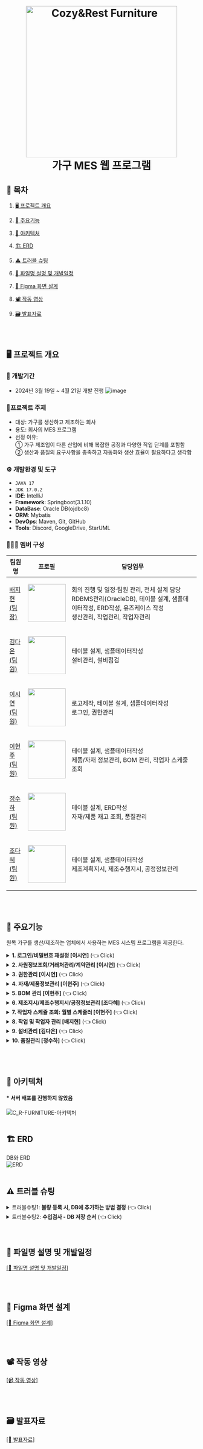 <h1 align="center">
  <br>
  <img src="https://github.com/jihyeon00/CNR_FURNITURE/assets/120089047/be0d3185-ce03-4e08-a777-5a3264c0c370" alt="Cozy&Rest Furniture" width="400">
  <br>
  가구 MES 웹 프로그램
  <br>
</h1>

## 📌 목차
1. [🖥️ 프로젝트 개요](#-프로젝트-개요)
2. [📕 주요기능](#-주요기능)
3. [🔧 아키텍처](#-아키텍처)
4. [🏗️ ERD](#-ERD)
5. [⚠️ 트러블 슈팅](#-트러블-슈팅)
6. [📖 파일명 설명 및 개발일정](#-파일명-설명-및-개발일정)
7. [💌 Figma 화면 설계](#-Figma-화면-설계)
8. [📽️ 작동 영상](#-작동-영상)
9. [🗃️ 발표자료](#-발표자료)

      <br><br>

## 🖥️ 프로젝트 개요
### :calendar: 개발기간
  - 2024년 3월 19일 ~ 4월 21일 개발 진행
  ![image](https://github.com/heyJSH/CNR_FURNITURE/assets/150403977/78905272-b349-4a12-a23d-5435d5c8c4fd)

### 🔖프로젝트 주제
  - 대상: 가구를 생산하고 제조하는 회사
  - 용도: 회사의 MES 프로그램
  - 선정 이유:
    <br>
      ① 가구 제조업이 다른 산업에 비해 복잡한 공정과 다양한 작업 단계를 포함함
    <br>
      ② 생산과 품질의 요구사항을 충족하고 자동화와 생산 효율이 필요하다고 생각함

### ⚙️ 개발환경 및 도구
  - `JAVA 17`
  - `JDK 17.0.2`
  - **IDE**: IntelliJ
  - **Framework**: Springboot(3.1.10)
  - **DataBase**: Oracle DB(ojdbc8)
  - **ORM**: Mybatis
  - **DevOps**: Maven, Git, GitHub
  - **Tools**: Discord, GoogleDrive, StarUML
### 🧑‍🤝‍🧑 멤버 구성
|팀원명|프로필|담당업무|
|---|---|---|
|[배지현<br>(팀장)](https://github.com/jihyeon00)|<p align="center"><img src="https://avatars.githubusercontent.com/u/120089047?v=4" width="100"></p>|회의 진행 및 일정·팀원 관리, 전체 설계 담당<br>RDBMS관리(OracleDB), 테이블 설계, 샘플데이터작성, ERD작성, 유즈케이스 작성<br>생산관리, 작업관리, 작업자관리|
|[김다은<br>(팀원)](https://github.com/dan3319)|<p align="center"><img src="https://avatars.githubusercontent.com/u/156730588?v=4" width="100"></p>|테이블 설계, 샘플데이터작성<br>설비관리, 설비점검|
|[이시연<br>(팀원)](https://github.com/sieoh)|<p align="center"><img src="https://avatars.githubusercontent.com/u/151722461?v=4" width="100"></p>|로고제작, 테이블 설계, 샘플데이터작성<br>로그인, 권한관리|
|[이현주<br>(팀원)](https://github.com/icanbewhatever)|<p align="center"><img src="https://avatars.githubusercontent.com/u/139785614?v=4" width="100"></p>|테이블 설계, 샘플데이터작성<br>제품/자재 정보관리, BOM 관리, 작업자 스케줄 조회|
|[정수하<br>(팀원)](https://github.com/heyJSH)|<p align="center"><img src="https://avatars.githubusercontent.com/u/150403977?v=4" width="100"></p>|테이블 설계, ERD작성<br>자재/제품 재고 조회, 품질관리|
|[조다혜<br>(팀원)](https://github.com/ChoDaHye)|<p align="center"><img src="https://avatars.githubusercontent.com/u/151722511?v=4" width="100"></p>|테이블 설계, 샘플데이터작성<br>제조계획지시, 제조수행지시, 공정정보관리|

<br><br>

## 📕 주요기능
원목 가구를 생산/제조하는 업체에서 사용하는 MES 시스템 프로그램을 제공한다.

<details>
  <summary><b>1. 로그인/비밀번호 재설정 [이시연]</b> (👈 Click)</summary>
  <br>
  <div markdown="1">
    <h3>로그인</h3>
    <ul>
      <li>Security를 활용하여 로그인한다.</li>
      <img src="https://github.com/heyJSH/CNR_FURNITURE/assets/150403977/f6fd7296-ad69-4b96-9804-8483eddedfde" alt="로그인1">
      <li>로그인 실패 시, Config의 오류 메시지를 받아서 View로 반환한다.</li>
      <img src="https://github.com/heyJSH/CNR_FURNITURE/assets/150403977/3f8d1bc2-bba2-482c-bb1c-787e56066516" alt="로그인2">
    </ul>
    <br>
    <h3>비밀번호 재설정</h3>
    <ul>
      <li>메일을 통해 일회용 인증코드를 전송하여 본인확인 후 비밀번호를 변경(재설정)할 수 있다.</li>
      <li>비밀번호 재설정 화면은 다음과 같다.</li>
      <img src="https://github.com/heyJSH/CNR_FURNITURE/assets/150403977/e5b90d48-379d-429a-ad38-3faa2ea6507d" alt="비밀번호 재설정1">
      <li>비밀번호 재설정 인증 이메일</li>
      <img src="https://github.com/heyJSH/CNR_FURNITURE/assets/150403977/746fb881-1959-4698-b0f7-04f35f20fe85" alt="비밀번호 재설정2">
      <li>비밀번호 재설정 인증번호를 입력 후, 비밀번호를 변경(재설정)할 수 있다.</li>
      <img src="https://github.com/heyJSH/CNR_FURNITURE/assets/150403977/60d917a5-9d5b-457d-a9ff-caff9fd6c735" alt="비밀번호 재설정3">
    </ul>
  </div>
</details>

<details>
  <summary><b>2. 사원정보조회/거래처관리/계약관리 [이시연]</b> (👈 Click)</summary>
  <br>
  <div markdown="1">
    <h3>사원정보조회</h3>
    <ul>
      <li>사원정보조회 화면</li>
      <img src="https://github.com/heyJSH/CNR_FURNITURE/assets/150403977/68f39768-82ee-45fd-8c1e-5c6559faa5fd" alt="사원정보조회">
    </ul>
    <br>
    <h3>거래처관리</h3>
    <ul>
      <li>거래처관리 화면</li>
      <img src="https://github.com/heyJSH/CNR_FURNITURE/assets/150403977/3749cb6b-2a36-4c6f-9234-953622588273" alt="거래처관리">
    </ul>
    <br>
    <h3>계약관리</h3>
    <ul>
      <li>계약관리 화면</li>
      <img src="https://github.com/heyJSH/CNR_FURNITURE/assets/150403977/12e38992-5e2c-40ba-8153-563c15e94ee1" alt="계약관리">
    </ul>
  </div>
</details>

<details>
  <summary><b>3. 권한관리 [이시연]</b> (👈 Click)</summary>
  <br>
  <h3>권한관리 - 권한 변경</h3>
  <ul>
    <li>직원 목록의 체크박스 선택 후, [권한변경] 버튼을 누르면 바로 위의 권한으로 변경할 수 있다.</li>
    <img src="https://github.com/heyJSH/CNR_FURNITURE/assets/150403977/3be67aeb-a96a-4ba7-859b-b18775f6ff91" alt="권한관리1">
  </ul>
  <br>
  <h3>권한관리 - 사원등록</h3>
  <ul>
    <li>[사원등록] 버튼을 누르면 사원등록 모달창이 뜬다.</li>
    <li>사원 정보 입력 후, [등록] 버튼을 누르면 DB에 저장이 된다.</li>
    <img src="https://github.com/heyJSH/CNR_FURNITURE/assets/150403977/ff698974-afb7-4b90-8491-7dee9e4e8412" alt="사원등록">
  </ul>
</details>

<details>
  <summary><b>4. 자재/제품정보관리 [이현주]</b> (👈 Click)</summary>
  <br>
  <h3>자재/제품정보관리 - 검색 인터페이스 & 조회</h3>
  <ul>
    <li>select box의 option에서 검색 주제를 선택한 후, 키워드를 입력하여 검색하면 해당하는 내용의 목록을 볼 수 있다.</li>
    <img src="https://github.com/heyJSH/CNR_FURNITURE/assets/150403977/508dfc17-c9b7-49bb-924e-9fd8603a7ba4" alt="자재/제품정보 검색">
  </ul>
  <br>
  <h3>자재/제품정보관리 - 등록</h3>
  <ul>
    <li>[제품등록] 버튼을 누르면 제품정보 등록 모달창이 뜬다.</li>
    <li>제품 정보 입력 후, [등록] 버튼을 누르면 DB에 저장된다.</li>
    <img src="https://github.com/heyJSH/CNR_FURNITURE/assets/150403977/4fad14e3-8670-4da3-b953-a88bde335404" alt="자재/제품정보 등록">
  </ul>
  <br>
  <h3>자재/제품정보관리 - 수정</h3>
  <ul>
    <li>[제품 목록]에서 원하는 행의 [수정] 버튼을 누르면 수정 모달창이 뜬다.</li>
    <li>수정할 내용을 입력 후, [수정] 버튼을 누르면 DB에 저장된다.</li>
    <img src="https://github.com/heyJSH/CNR_FURNITURE/assets/150403977/70ace592-ce92-4af7-89df-1b8d055bb2b8" alt="자재/제품정보 등록">
  </ul>
  <br>
  <h3>자재/제품정보관리 - 등록 및 sweetAlert2</h3>
  <ul>
    <li>외부 라이브러리를 사용하여 등록 시, 등록 확인용 alert창이 뜬다.</li>
    <img src="https://github.com/heyJSH/CNR_FURNITURE/assets/150403977/af1b1db0-e303-469e-9a5f-7841adb92c9d" alt="등록 및 sweetAlert2">
  </ul>
</details>

<details>
  <summary><b>5. BOM 관리 [이현주]</b> (👈 Click)</summary>
  <br>
  <h3>BOM 관리 - 세부목록 조회</h3>
  <ul>
    <li>제품번호 클릭 시, 해당하는 자재리스트를 조회할 수 있다.</li>
    <img src="https://github.com/heyJSH/CNR_FURNITURE/assets/150403977/e5d0454b-2828-4f13-8cf2-923272e72988" alt="BOM 세부목록 조회">
  </ul>
  <br>
  <h3>BOM 관리 - 세부목록 수정</h3>
  <ul>
    <li>원하는 행의 [수정] 버튼을 누른 후 값을 입력하고 [수정] 버튼을 누르면 DB에 저장된다.</li>
    <img src="https://github.com/heyJSH/CNR_FURNITURE/assets/150403977/d97aab8b-b26f-41bb-a83a-096e10483150" alt="BOM 수정">
  </ul>
  <br>
  <h3>BOM 관리 - BOM 등록</h3>
  <ul>
    <li>'제품번호', '자재번호'를 선택하고 '단위', '수량'을 입력한 후, [추가] 버튼을 누르면 DB에 저장된다.</li>
    <img src="https://github.com/heyJSH/CNR_FURNITURE/assets/150403977/2fd179a2-0b65-4c76-a657-331d633e9faa" alt="BOM 등록">
  </ul>
</details>

<details>
  <summary><b>6. 제조지시/제조수행지시/공정정보관리 [조다혜]</b> (👈 Click)</summary>
  <br>
  <h3>제조지시/제조수행지시/공정정보관리 - 검색</h3>
  <ul>
    <li>datalist를 사용하여 검색 키워드를 입력하거나, 선택할 수 있다.</li>
    <img src="https://github.com/heyJSH/CNR_FURNITURE/assets/150403977/57b4268a-f21e-403b-adcf-7a5f3942cd58" alt="제조지시 등 검색list">
  </ul>
  <br>
  <h3>제조지시 - 등록</h3>
  <ul>
    <li>[등록] 버튼을 누르면 모달창이 뜬다.</li>
    <li>계약 목록에서 원하는 계약을 선택한 후 [+] 버튼을 누르면, 계약 정보가 자동으로 등록된다.</li>
    <li>세부 정보를 입력하고 [추가] 버튼을 누르면 제조지시 목록에 나타난다.</li>
    <img src="https://github.com/heyJSH/CNR_FURNITURE/assets/150403977/2c8ec92d-d1c9-4c32-aebf-e2bcf1f43407" alt="제조지시 등록1">
    <li>원하는 만큼 정보를 추가한 후, [등록] 버튼을 누르면 DB에 저장된다.</li>
    <img src="https://github.com/heyJSH/CNR_FURNITURE/assets/150403977/1b795249-6b2e-45dd-a4fe-a4b974a03de8" alt="제조지시 등록2">
  </ul>
  <br>
  <h3>제조지시 - PDF 저장</h3>
  <ul>
    <li>'제조지시 목록'에서 저장을 원하는 행의 체크박스를 선택 후, [계약 내역서]를 누르면 '제품 공급 계약 내역서'를 조회할 수 있다.</li>
    <img src="https://github.com/heyJSH/CNR_FURNITURE/assets/150403977/b56036b9-b660-41fe-ad2f-9cc3e7b32329" alt="pdf 저장1">
    <li>jsPDF 라이브러리를 연결하여, [PDF로 보기] 버튼을 누르면 PDF 파일로 저장할 수 있다.</li>
    <img src="https://github.com/heyJSH/CNR_FURNITURE/assets/150403977/87d47a84-7aa2-44ab-aad7-e09e99d5a252" alt="pdf 저장2">
  </ul>
  <br>
  <h3>제조수행지시 - 등록</h3>
  <ul>
    <li>[등록] 버튼을 누르면 제조수행지시등록 모달창이 뜬다.</li>
    <img src="https://github.com/heyJSH/CNR_FURNITURE/assets/150403977/1eb05ea4-44f2-474d-8759-b57e4a705279" alt="제조수행지시 등록1">
    <li>내용을 입력한 후, [추가] 버튼을 누르면 하단에 목록이 생긴다.</li>
    <li>추가한 목록은 [삭제] 버튼을 통해 삭제할 수 있다.</li>
    <li>원하는 만큼 추가한 후, [등록] 버튼을 누르면 DB에 저장된다.</li>
    <img src="https://github.com/heyJSH/CNR_FURNITURE/assets/150403977/0da4d35e-d7ed-4026-a3fd-acf18b0eee34" alt="제조수행지시 등록2">
  </ul>
  <br>
  <h3>공정정보관리 - 등록</h3>
  <ul>
    <li>[등록] 버튼을 누르면 공정정보등록 모달창이 뜬다.</li>
    <img src="https://github.com/heyJSH/CNR_FURNITURE/assets/150403977/42f99311-f22a-4090-9f8e-45226459ef09" alt="공정정보 등록1">
    <li>'설비목록'에서 검색을 통해 조회가 가능하고, 원하는 설비를 선택한 후, [+] 버튼을 누르면 '추가된 설비목록'으로 이동한다.</li>
    <li>'추가된 설비목록'에서 원하는 설비를 선택하고 [+] 버튼을 누르면 상단의 input에 값이 채워진다.</li>
    <li>나머지 세부정보를 입력하고 [공정등록] 버튼을 누르면 DB에 저장된다.</li>
    <img src="https://github.com/heyJSH/CNR_FURNITURE/assets/150403977/4eb97f31-353a-46ba-b9a2-bf8cef55ad7d" alt="공정정보 등록2">
  </ul>
</details>

<details>
  <summary><b>7. 작업자 스케쥴 조회: 월별 스케줄러 [이현주]</b> (👈 Click)</summary>
  <br>
  <h3>작업자 스케쥴 조회</h3>
  <ul>
    <li>구글 캘린더 API를 적용하여 작업자의 스케쥴을 조회할 수 있도록 했다.</li>
    <img src="https://github.com/heyJSH/CNR_FURNITURE/assets/150403977/f89201c2-f113-4e08-91e1-25d5cc13d0ed" alt="작업자 스케쥴 조회">
  </ul>
</details>

<details>
  <summary><b>8. 작업 및 작업자 관리 [배지현]</b> (👈 Click)</summary>
  <br>
  <h3>공정관리 - 작업관리 - 검색 및 조회</h3>
  <ul>
    <li>대부분의 검색항목을 datalist를 이용하여 해당하는 항목의 정보를 확인하고 가져올 수 있도록 했다.</li>
    <img src="https://github.com/heyJSH/CNR_FURNITURE/assets/150403977/37933cfc-ed88-4cc4-a2f0-769c4952e9db" alt="작업관리 검색">
  </ul>
  <br>
  <h3>공정관리 - 작업관리 - 조회 및 작업등록</h3>
  <ul>
    <li>work의 작업목록 위에 있는 [작업등록] 버튼을 누르면 '작업등록 모달창'이 뜬다.</li>
    <img src="https://github.com/heyJSH/CNR_FURNITURE/assets/150403977/846c1325-e839-474e-971f-2229d2c02a2f" alt="작업등록1">
    <li>'제조LOT번호'를 입력하면,<br>'제품번호', '제품명', '생산단위'의 내용이 자동으로 채워진다.</li>
    <li>'공정번호'를 입력하면,<br>'설비번호', '설비명', '작업위치', '남은생산수량'의 내용이 자동으로 채워진다.</li>
    <img src="https://github.com/heyJSH/CNR_FURNITURE/assets/150403977/a8dd3322-7fa9-42e8-99d7-3b2baf81c18a" alt="작업등록2">
    <li>나머지 세부 정보를 입력한 후, [추가] 버튼을 누르면 입력한 데이터가 배열에 저장되고 '작업등록목록'을 조회할 수 있다.</li>
    <img src="https://github.com/heyJSH/CNR_FURNITURE/assets/150403977/59a5476d-1ecc-4470-ae50-680bd890efdc" alt="작업등록3">
    <li>원하는 만큼 추가한 후, [등록] 버튼을 누르면 DB에 저장된다.</li>
    <li>이 때, 소요시간 계산 수식은 다음과 같다.</li>
    <ul>
      <li>소요시간 = 작업종료시간 - 작업시작시간</li>
      <li>조건1. 작업시간 차이가 810분(13시간 30분) 이상인 경우 -90분</li>
      <li>조건2. 작업시간 차이가 4시간 이상 8시간 미만인 경우 -30분</li>
      <li>조건3. 작업시간 차이가 4시간 미만인 경우 -0분</li>
      <li>그 외. -60분</li>
    </ul>
  </ul>
  <br>
  <h3>공정관리 - 작업관리 - 작업 상세 및 수정/삭제</h3>
  <ul>
    <li>work의 '작업목록' 중, [작업상세] 버튼을 누르면, 작업상세 조회와 수정/삭제를 할 수 있는 모달창이 나타난다.</li>
    <li>앞서 작업등록에 이용된 것처럼, '작업종료시간 - 작업시작시간'으로 소요시간을 계산한다.</li>
    <li>작업시작시간이 현재시간보다 과거라면, 이미 작업이 시작된 것으로 readonly 속성을 가진다.</li>
    <img src="https://github.com/heyJSH/CNR_FURNITURE/assets/150403977/e7d83890-26a1-492e-a4de-31b682f5e586" alt="작업상세 수정1">
    <ul>
      <li><b>수정할 경우, 한 번에 수정되어야 할 사항은 다음과 같다.</b></li>
      1. 생산수량이 1 이상일 경우, process 테이블의 누적생산수량에 합해진다.<br>
      2. 진행상황이 '작업중'일 경우, 설비 작동 테이블의 MW_STATUS = '가동'<br>
      3. 진행상황이 '작업정지' 혹은 '작업종료'일 경우, 설비 작동 테이블의 MW_STATUS = '비가동'<br>
      4. 진행상황이 '작업중단'일 경우, 설비 작동 테이블의 MW_STATUS = '수리중', MW_CONDITION = '수리요청'
    </ul>
    <li>한 번에 수정하기 위하여, MyBatis를 이용해 작성한 쿼리를 트랜잭션 처리하도록 했다.</li>
    <img src="https://github.com/heyJSH/CNR_FURNITURE/assets/150403977/9928b7a8-e445-4023-b076-c020e801b047" alt="작업상세 수정2">
  </ul>
  <br>
  <h3>공정관리 - 작업관리 - 자재투입 - 등록</h3>
  <ul>
    <li>work의 '작업목록' 위에 있는 [자재투입] 버튼을 누르면, 자재투입등록 모달창이 나타난다.</li>
    <img src="https://github.com/heyJSH/CNR_FURNITURE/assets/150403977/3e3ffdc3-e638-4df8-ac96-2a20eb42f6b5" alt="자재투입 등록1">
    <li>'제조LOT번호'를 입력하면, 해당하는 '제조LOT번호'에 따른 '공정번호'를 조회하고, 선택할 수 있다.</li>
    <li>'공정번호'를 선택하면, '제품번호', '제품명', '계획생산수량'의 내용이 자동으로 채워진다.</li>
    <li>불러온 '제품번호'에 따른 BOM의 '자재번호' 목록을 조회하고 선택할 수 있다.</li>
    <img src="https://github.com/heyJSH/CNR_FURNITURE/assets/150403977/5ce67b24-989e-4225-962b-1379a477b6f6" alt="자재투입 등록2">
    <li>'자재번호'를 선택하면, 해당하는 '자재번호'에 따른 '자재명', '제품1EA별 투입수량', '최소투입수량', '단위'의 내용이 자동으로 채워진다.</li>
    <img src="https://github.com/heyJSH/CNR_FURNITURE/assets/150403977/7dcfb793-bfea-4858-8b4e-ba5082463107" alt="자재투입 등록3">
    <li>'투입수량'을 입력하고 [추가] 버튼을 누르면, 추가할 자재투입내역을 미리 보여주는 테이블이 생성된다.</li>
    <li>만약, '자재투입목록'의 [삭제] 버튼을 누르면, 배열에 저장된 자재투입내역이 삭제된다.</li>
    <img src="https://github.com/heyJSH/CNR_FURNITURE/assets/150403977/b7fc49cc-76d0-4f54-9b6d-0f0ee72578bb" alt="자재투입 등록4">
    <li>추가된 자재투입목록을 확인 후, [등록] 버튼을 누르면, DB에 저장된다.</li>
    <img src="https://github.com/heyJSH/CNR_FURNITURE/assets/150403977/e5e5dac8-c013-496a-a83b-439d43de2fa8" alt="자재투입 등록5">
  </ul>
  <br>
  <h3>공정관리 - 작업관리 - 자재투입 - 수정</h3>
  <ul>
    <li>work의 '자재투입내역' 중, [수정] 버튼을 누르면 '자재투입수정' 모달창이 나타난다.</li>
    <li>'투입수량'을 수정하고 [수정] 버튼을 누르면, DB에 저장된다.</li>
    <img src="https://github.com/heyJSH/CNR_FURNITURE/assets/150403977/3fb784fb-1651-49d8-afff-275d04a860d9" alt="자재투입 수정1">
  </ul>
  <br>
  <h3>공정관리 - 작업자관리 - 등록/상세 및 수정/삭제</h3>
  <ul>
    <li>workerInsert의 '작업자배치' 중, [관리] 버튼을 누르면, '작업자관리' 모달창이 나타난다.</li>
    <li>작업자 관리 모달창</li>
    <ul>
      <li>조회된 데이터를 통해 작업자 등록을 할 수 있다.</li>
      <li>부서명 선택 시, 부서명에 따라 사원번호 datalist를 조회하고 선택할 수 있다.</li>
      <img src="https://github.com/heyJSH/CNR_FURNITURE/assets/150403977/adfb4477-d961-45b6-be56-a2fe7c61c29b" alt="작업자관리1">
    </ul>
  </ul>
  <br>
  <h3>공정관리 - 작업자관리 - 등록/상세 및 수정/삭제 - 상세 및 수정</h3>
  <ul>
    <li>작업번호에 따른 작업자 정보 조회</li>
    <ul>
      <li>등록된 작업자 목록에 조회한 데이터가 나타난다.</li>
      <img src="https://github.com/heyJSH/CNR_FURNITURE/assets/150403977/be74b065-bba7-4632-aee9-8cfbf1bb1111" alt="작업자관리2">
    </ul>
    <li>'사원번호'를 입력 후 [추가] 버튼을 누르면, '추가된 작업자 목록'에 입력한 사원번호가 등록된다.</li>
    <img src="https://github.com/heyJSH/CNR_FURNITURE/assets/150403977/25701df8-d700-4a41-97a7-770f8e3d88a0" alt="작업자관리3">
    <li>'추가된 작업자 목록'은 [등록] 버튼을 누르면, DB에 저장된다.</li>
    <li>단, 이미 등록된 작업자를 추가하려고 할 경우, 아래와 같이 alert창을 통해 추가를 방지한다.</li>
    <img src="https://github.com/heyJSH/CNR_FURNITURE/assets/150403977/87e15cf8-8e7d-42fc-aa50-f7ab8d5cc3ce alt="작업자관리4">
  </ul>
  <br>
  <h3>공정관리 - 작업자관리 - 등록/상세 및 수정/삭제 - 삭제</h3>
  <ul>
    <li>'등록된 작업자 목록' 중 [삭제] 버튼을 누르면, 작업자 삭제 confirm 창이 뜨고, 작업자가 삭제된다.</li>
    <img src="https://github.com/heyJSH/CNR_FURNITURE/assets/150403977/b06e0d5d-e379-4543-a7d1-171e41ab91dc" alt="작업자관리5">
  </ul>
</details>

<details>
  <summary><b>9. 설비관리 [김다은]</b> (👈 Click)</summary>
  <br>
  <h3>설비관리 - 설비정보관리 - 등록</h3>
  <ul>
    <li>[추가] 버튼을 누르면, '설비별 체크리스트 정보 추가' 모달창이 나타난다.</li>
    <li>내용을 입력한 후, [등록] 버튼을 누르면 DB에 저장된다.</li>
    <img src="https://github.com/heyJSH/CNR_FURNITURE/assets/150403977/d9748d8b-c3be-4056-b636-e546c6e70c3f" alt="설비정보 등록1">
  </ul>
  <br>
  <h3>설비관리 - 설비정보관리 - 수정</h3>
  <ul>
    <li>원하는 행의 [수정] 버튼을 누르면, '설비수정' 모달창이 나타난다.</li>
    <li>내용을 수정한 후, [등록] 버튼을 누르면 수정된 내용이 DB에 저장된다.</li>
    <img src="https://github.com/heyJSH/CNR_FURNITURE/assets/150403977/98fedd0f-f28b-4794-a1ea-a379096d8d33" alt="설비정보 수정1">
  </ul>
  <br>
  <h3>설비관리 - 설비체크기준관리 - 등록</h3>
  <ul>
    <li>[추가] 버튼을 누르면, '설비별 체크리스트 정보 추가' 모달창이 나타난다.</li>
    <li>내용을 입력한 후, [등록] 버튼을 누르면 DB에 저장된다.</li>
    <img src="https://github.com/heyJSH/CNR_FURNITURE/assets/150403977/efc7d045-ab5e-427d-b116-9ad92f5fdb36" alt="설비체크기준 등록1">
  </ul>
  <br>
  <h3>설비관리 - 설비 체크리스트 - 등록</h3>
  <ul>
    <li>설비를 검색한 후, '체크리스트' 답변을 등록할 수 있다.</li>
    <img src="https://github.com/heyJSH/CNR_FURNITURE/assets/150403977/a2363b35-e837-4ed2-a642-cd05ffa3afd4" alt="설비체크리스트 등록1">
  </ul>
  <br>
  <h3>설비관리 - 설비관리</h3>
  <ul>
    <li>각 버튼을 누르면, ajax를 사용해 서버로 데이터를 전송하여 상태를 업데이트 한다.</li>
    <img src="https://github.com/heyJSH/CNR_FURNITURE/assets/150403977/250087e4-54fd-4e0f-add7-af4c98fb14e0" alt="설비관리1">
  </ul>
  <br>
  <h3>설비관리 - 설비수리이력 조회 & 설비가동 현황</h3>
  <ul>
    <li><b>설비수리이력 조회</b></li>
    <ul>
      <li>설비관리에서 '수리완료'를 누르면, '수리날짜', '수리 이력 내용'이 뜬다.</li>
      <img src="https://github.com/heyJSH/CNR_FURNITURE/assets/150403977/73dac92e-2413-4d9d-8c01-a54b95eb80f2" alt="설비수리이력 조회1">
    </ul>
    <li><b>설비가동 현황</b></li>
    <ul>
      <li>설비관리에서 클릭하는 버튼에 따라 상태와 현황이 바뀐다.</li>
      <img src="https://github.com/heyJSH/CNR_FURNITURE/assets/150403977/e6c24e99-28be-4b57-beaa-5a9de29785d2" alt="설비가동 현황1">
    </ul>
  </ul>
</details>

<details>
  <summary><b>10. 품질관리 [정수하]</b> (👈 Click)</summary>
  <br>
  <h3>품질관리 - 수입검사관리 화면</h3>
  <ul>
    <li>수입검사관리 화면에서 할 수 있는 것은 다음과 같다.</li>
    <ul>
      <li>검색 및 조회</li>
      <li>등록</li>
      <li>수정</li>
      <img src="https://github.com/heyJSH/CNR_FURNITURE/assets/150403977/bf6cd88e-f150-4a48-9ed9-192ab83205e2" alt="수입검사관리 화면">
    </ul>
  </ul>
  <br>
  <h3>품질관리 - 수입검사관리 - 검색 및 조회</h3>
  <ul>
    <li>화면 상단의 '검색창'에서 datalist를 통해 검색용 데이터를 조회하면서 입력할 수 있다.</li>
    <img src="https://github.com/heyJSH/CNR_FURNITURE/assets/150403977/6a794c60-b7ee-48e1-be13-d32141435531" alt="수입검사관리 - 검색 및 조회1">
    <img src="https://github.com/heyJSH/CNR_FURNITURE/assets/150403977/672d8629-9ff6-424c-85e5-822fb287a1c8" alt="수입검사관리 - 검색 및 조회1-2">
    <li>'검색창'의 '불량유형1'을 선택하면, '불량유형1'에 따른 '불량유형2'의 option을 조회하고 선택할 수 있다.</li>
    <img src="https://github.com/heyJSH/CNR_FURNITURE/assets/150403977/f68f15b0-13e5-4985-a1cb-08233b9a7d46" alt="수입검사관리 - 검색 및 조회2">
    <li>검색 키워드 입력 후, [검색] 버튼을 누르면, 해당하는 내용을 조회할 수 있다.</li>
    <img src="https://github.com/heyJSH/CNR_FURNITURE/assets/150403977/d8e7dba3-f61f-461e-8926-a636bc38eccb" alt="수입검사관리 - 검색 및 조회3">
  </ul>
  <br>
  <h3>품질관리 - 수입검사관리 - 등록</h3>
  <ul>
    <li>[자재불량등록] 버튼을 누르면, '수입검사 - 자재불량 및 입고등록' 모달창이 나타난다.</li>
    <img src="https://github.com/heyJSH/CNR_FURNITURE/assets/150403977/deb4497c-6d38-4f2f-8def-ce763b655f43" alt="수입검사관리 - 등록1">
    <li>'수입검사관리 등록 모달창' 내의 로직은 다음과 같다.</li>
    <ul>
      <b>1. '계약번호' 입력 시, 관련 내용이 자동으로 채워진다. → Ajax 사용</b>
      <ul>
        <li>거래처명</li>
        <li>단위</li>
        <li>자재번호</li>
        <li>자재명</li>
        <li>자재용도</li>
        <li>계약입고수량</li>
        <img src="https://github.com/heyJSH/CNR_FURNITURE/assets/150403977/b188046a-9298-45a0-9ff1-a05ef3539e86" alt="수입검사관리 - 등록2">
      </ul>
      <b>2. 나머지 정보를 입력하고 [추가] 버튼을 누르면, '자재불량목록'에서 추가된 내용을 확인할 수 있다.</b>
      <img src="https://github.com/heyJSH/CNR_FURNITURE/assets/150403977/edba8d6c-8ee3-45a3-a915-4646cb04afbe" alt="수입검사관리 - 등록3">
      <ul>
        <li>이 때, 동일한 검사 대상이더라도, 다양한 불량유형이 있을 수 있다.</li>
        <li>위의 조건이라면, 자동으로 '양품수량'을 계산하여 표기하도록 했다.</li>
        <img src="https://github.com/heyJSH/CNR_FURNITURE/assets/150403977/4c712f58-14f0-4644-a837-53fe06c12e9b" alt="수입검사관리 - 등록4">
        <li>'불량유형2', '비고'는 null 가능하지만, 다른 항목은 null이 불가능하다.</li>
        <img src="https://github.com/heyJSH/CNR_FURNITURE/assets/150403977/bc123911-2939-4558-8a8f-b52c3d41a1d9" alt="수입검사관리 - 등록5">
      </ul>
      <b>3. 원하는 만큼 추가한 후, [등록] 버튼을 누르면, 테이블에서 데이터를 수집한 후, ajax 통신으로 DB에 저장된다.</b>
      <img src="https://github.com/heyJSH/CNR_FURNITURE/assets/150403977/c92149a0-5709-4303-b3b5-bb1cbe29b62b" alt="수입검사관리 - 등록6">
    </ul>
    <li><b>[최종 등록] 시, DB에 저장되는 로직과 코드는 다음과 같다.</b></li>
    <img src="https://github.com/heyJSH/CNR_FURNITURE/assets/150403977/857b4701-5b61-4312-8c4c-9d917cafea1c" alt="수입검사관리 - 등록7">
  </ul>
  <br>
  <h3>품질관리 - 수입검사관리 - 수정</h3>
  <ul>
    <li>'수입검사현황' 목록에서 원하는 행의 [수정] 버튼을 누르면, 수정 모달창이 나타난다.</li>
    <img src="https://github.com/heyJSH/CNR_FURNITURE/assets/150403977/e8bd7576-f73d-4ffd-8950-53c719abffbb" alt="수입검사관리 - 수정1">
    <li>모달창의 input에는 선택한 행의 정보가 담겨져 있다.</li>
    <li>'불량유형1', '불량유형2', '비고'의 내용을 수정한 후, [등록] 버튼을 누르면, 수정사항이 DB에 저장된다.</li>
    <img src="https://github.com/heyJSH/CNR_FURNITURE/assets/150403977/f5d32359-9203-48c3-a4c3-7d3c09ed0e08" alt="수입검사관리 - 수정2">
  </ul>
  <br>
  <h3>품질관리 - 공정검사관리 화면</h3>
  <ul>
    <li>공정검사관리 전체 화면은 사진과 같다.</li>
    <img src="https://github.com/heyJSH/CNR_FURNITURE/assets/150403977/0c5f80bb-5250-406b-9cdd-e6509cfbaaa1" alt="공정검사관리 - 전체화면1">
  </ul>
  <br>
  <h3>품질관리 - 공정검사관리 - 등록</h3>
  <ul>
    <li>[공정불량등록] 버튼을 누른다.</li>
    <img src="https://github.com/heyJSH/CNR_FURNITURE/assets/150403977/b9c24b33-295b-49e3-b1fa-cb24c3c6c0e0" alt="공정검사관리 - 등록1">
    <li>'공정검사 - 공정불량등록' 모달창이 나타난다.</li>
    <li>'작업번호' 입력 시, '공정번호', '공정명', '제조LOT번호', '설비번호', '단위', '일일총작업수량'의 내용이 자동으로 채워진다.</li>
    <li>세부내용을 입력한 후 [추가] 버튼을 누르면, 모달창 하단에 '공정불량목록'이 나타난다.</li>
    <li>원하는 만큼 내용을 추가한 후, [등록] 버튼을 누르면, DB에 저장된다.</li>
    <img src="https://github.com/heyJSH/CNR_FURNITURE/assets/150403977/3914d86e-ef99-4ac4-b26a-899364fbb592" alt="공정검사관리 - 등록2">
    <li><b>[최종 등록] 시, DB에 저장되는 로직과 코드는 다음과 같다.</b></li>
    <img src="https://github.com/heyJSH/CNR_FURNITURE/assets/150403977/496b42a0-62c8-4e5e-b779-599b032e054c" alt="공정검사관리 - 등록3">
  </ul>
  <br>
  <h3>품질관리 - 공정검사관리 - 수정</h3>
  <ul>
    <li>'공정검사현황' 목록에서 원하는 행의 [수정] 버튼을 누르면, 수정 모달창이 나타난다.</li>
    <img src="https://github.com/heyJSH/CNR_FURNITURE/assets/150403977/9876c36e-e619-470d-8c2c-85dc843cd974" alt="공정검사관리 - 수정1">
    <li>모달창의 input에는 선택한 행의 데이터가 담겨져 있다.</li>
    <li>'불량유형1', '불량유형2', '비고'의 내용을 수정한 후, [등록] 버튼을 누르면, 수정사항이 DB에 저장된다.</li>
    <img src="https://github.com/heyJSH/CNR_FURNITURE/assets/150403977/05aa1f77-9bca-4546-a060-115d5edbca95" alt="공정검사관리 - 수정2">
  </ul>
  <br>
  <h3>품질관리 - 출하검사관리 화면</h3>
  <ul>
    <li>검사관리 전체 화면은 사진과 같다.</li>
    <img src="https://github.com/heyJSH/CNR_FURNITURE/assets/150403977/3f094408-8443-4aff-9fed-7cc85347f2a1" alt="출하검사관리 - 전체화면1">
  </ul>
  <br>
  <h3>품질관리 - 출하검사관리 - 등록</h3>
  <ul>
    <li>[제품불량등록] 버튼을 누르면, 등록 모달창이 나타난다.</li>
    <li>'작업번호' 입력 시, '제조LOT번호', '공정번호', '제품번호', '제품명', '제품색상', '제품규격', '단위', '일일총작업수량'의 내용이 자동으로 채워진다.</li>
    <li>세부내용을 입력한 후 [추가] 버튼을 누르면, 모달창 하단에 '제품불량목록'이 나타난다.</li>
    <img src="https://github.com/heyJSH/CNR_FURNITURE/assets/150403977/446d64d0-55ee-4c4b-80d9-568296f04933" alt="출하검사관리 - 등록1">
    <li><b>[최종 등록] 시, DB에 저장되는 로직과 코드는 다음과 같다.</b></li>
    <img src="https://github.com/heyJSH/CNR_FURNITURE/assets/150403977/ccc566a3-42ba-4b2d-82d9-162e1afcdcc8" alt="출하검사관리 - 등록2">
  </ul>
  <br>
  <h3>품질관리 - 출하검사관리 - 수정</h3>
  <ul>
    <li>'출하검사현황' 목록에서 원하는 행의 [수정] 버튼을 누르면, 수정 모달창이 나타난다.</li>
    <li>모달창의 input에는 선택한 행의 데이터가 담겨져 있다.</li>
    <li>'불량유형1', '불량유형2', '비고'의 내용을 수정한 후, [등록] 버튼을 누르면, 수정사항이 DB에 저장된다.</li>
    <img src="https://github.com/heyJSH/CNR_FURNITURE/assets/150403977/4fedb017-b44f-42fd-aa49-c38532cc8e74" alt="출하검사관리 - 수정1">
  </ul>
  <br>
  <h3>품질관리 - 공정불량실적</h3>
  <ul>
    <li>각 공정번호 별, 불량유형에 따라 불량 실적을 검색 및 조회할 수 있다.</li>
    <img src="https://github.com/heyJSH/CNR_FURNITURE/assets/150403977/a855aab8-b4a0-4000-8a88-c0712e241524" alt="공정불량실적1">
  </ul>
  <br>
  <h3>재고관리 - 제품재고조회</h3>
  <ul>
    <li>제품 재고를 검색 및 조회할 수 있다.</li>
    <img src="https://github.com/heyJSH/CNR_FURNITURE/assets/150403977/bad036c2-681d-4342-8ce7-14a8c098b338" alt="제품재고조회">
  </ul>
</details>

<br><br>

## 🔧 아키텍처
####  * 서버 배포를 진행하지 않았음
![C_R-FURNITURE-아키텍처](https://github.com/jihyeon00/CNR_FURNITURE/assets/120089047/2e26b54e-86aa-4711-ad6d-11b6d36f420e)
<br><br>

## 🏗️ ERD
DB와 ERD <br>
![ERD](https://github.com/jihyeon00/CNR_FURNITURE/assets/120089047/6e185a73-564b-4d12-ae31-2379761be4ab)
<br><br>

## ⚠️ 트러블 슈팅
<details>
  <summary>트러블슈팅1: <b>불량 등록 시, DB에 추가하는 방법 결정</b> (👈 Click)</summary>
  <br>
  <div markdown="1">
    <h3>문제점</h3>
    <b>1. DB 저장하는 방법 두 가지 중에서 결정해야 한다.</b>
    <img src="https://github.com/heyJSH/CNR_FURNITURE/assets/150403977/855d6b07-d3a9-46a6-b4f0-b76882b8e316" alt="등록 모달창">
    <ol>
      <li>AJAX를 사용하여 [추가] 버튼을 누를 때마다 DB에 직접 INSERT하는 방법</li>
      <ul>
        <b>장점:</b>
        <li><b>데이터 무결성 보장: </b>데이터가 바로 DB에 저장되므로, 사용자의 세션이 종료되거나 브라우저가 갑자기 닫혀도 데이터는 안전하게 저장된다.</li>
        <li><b>즉각적인 피드백: </b>저장 성공 여부를 사용자에게 즉시 알릴 수 있어, 사용자 경험이 향상된다.</li>
        <b>단점: </b>
        <li><b>서버 부하 증가: </b>매 추가마다 서버와의 통신이 발생하여 서버 부하가 증가할 수 있다.</li>
        <li><b>트래픽 증가: </b>네트워크 사용량이 많아질 수 있으며, 이는 특히 대규모 사용자가 있는 환경에서 문제가 될 수 있다.</li>
        <li><b>복잡한 트랜잭션 관리: </b>사용자가 여러 데이터를 빠르게 추가할 경우, 동시성 관리와 트랜잭션 롤백 처리가 복잡해질 수 있다.</li>
      </ul>
      <li>[추가] 버튼을 누를 때마다 데이터를 클라이언트 측에서 관리하고, [등록] 버튼을 눌러 한 번에 DB에 INSERT하는 방법</li>
      <ul>
        <b>장점:</b>
        <li><b>효율적인 리소스 사용: </b>서버 요청의 수를 줄여 네트워크 트래픽과 서버 부하를 크게 줄일 수 있다.</li>
        <li><b>사용자 경험 향상: </b>데이터를 로컬에서 관리하면서 빠르게 목록을 업데이트 할 수 있으므로, 더욱 부드러운 사용자 인터페이스 제공이 가능하다.</li>
        <b>단점:</b>
        <li><b>데이터 무결성 위험: </b>세션 종료 또는 브라우저 문제 발생 시 입력 데이터가 손실될 수 있다.</li>
        <li><b>최종 검증 지연: </b>사용자가 실수로 잘못된 정보를 입력할 경우, 그 오류를 발견하는 시점이 지연될 수 있다.</li>
      </ul>
    </ol>
    <br>
    <h3>해결방안</h3>
    <b>1. 효율적인 리소스 사용을 위해 두 번째 방법을 택했다.</b>
    <ul>
      고려 사항은 다음과 같다.
      <li>모달창 내에 있는 정보들은 최종적으로 등록되기 전에 <b>미리보기</b> 느낌으로 보여주는 의미가 더 강하다고 생각했다.</li>
      <li>[추가] 버튼을 누를 때마다 DB에 직접 저장이 되는 것은 필요없는 정보도 저장되면서 서버를 힘들게 한다고 생각했다.</li>
      <li>따라서, 의미없는 정보를 입력하지 않도록 JS에서 유효성 검사를 하도록 한 후, [등록] 버튼을 눌렀을 때, DB에 저장되도록 했다.</li>
    </ul>
  </div>
</details>
<details>
  <summary>트러블슈팅2: <b>수입검사 - DB 저장 순서</b> (👈 Click)</summary>
  <br>
  <div markdown="1">
    <h3>문제점</h3>
    <b>1. [등록] 버튼을 한 번 누를 시, 3개의 테이블에 DB를 저장해야 한다.</b>
    <h4>품질검사 테이블[quality_inspection]</h4>
    <b>기존 데이터가 없으므로, 모달창에 입력했던 내용을 INSERT</b>
    컬럼은 다음과 같다.
    <ol>
      <li>계약ID</li>
      <li>자재ID</li>
      <li>품질기준ID</li>
      <li>검사수량</li>
      <li>양품수량</li>
      <ul>
        <li>[양품수량] = [검사수량 - 불량수량] 이지만,</li>
        <li>같은 계약으로 들어온 자재의 '검사수량'은 변할 수 없고,</li>
        <li>동일한 계약의 동일한 자재를 검사하더라도 불량유형의 종류가 다양할 수 있으므로, 아래와 같이 누적되어 계산되도록 해야 한다.</li>
        <li>[양품수량] = [검사수량] - ([불량유형1의 불량수량] + [불량유형2의 불량수량] + [불량유형3의 불량수량] + [불량유형4의 불량수량] + ...)</li>
        <img src="https://github.com/heyJSH/CNR_FURNITURE/assets/150403977/db95fec7-282b-489c-8627-a463799b0fd6" alt="양품수량 계산">
      </ul>
      <li>불량수량</li>
      <li>기록날짜</li>
      <ul>
        <li>sysdate</li>
      </ul>
      <li>비고</li>
    </ol>
    <h3>해결방안</h3>
    <b>1. 트랜잭션 사용</b>
    
  </div>
</details>
<br><br>

## 📖 파일명 설명 및 개발일정
[[📑 파일명 설명 및 개발일정]](https://docs.google.com/spreadsheets/d/1f2Vgb-qmd-GQKiG3kfBYp12KGKcHwL41/edit?usp=sharing&ouid=106247567413866015973&rtpof=true&sd=true)

<br><br>

## 💌 Figma 화면 설계
[[📃 Figma 화면 설계]](https://www.figma.com/file/TJCIsPWBYpiGFq3VZo7aAL/Cozy%26Rest-FURNTIURE?type=design&node-id=12%3A29&mode=design&t=aUd3q1s9bI56t4N3-1)

<br><br>

## 📽️ 작동 영상
[[📹 작동 영상]](https://drive.google.com/file/d/1XMyq7nY6RMWWIbY-3hHvlq5u0yq_x1Qo/view?usp=sharing)

<br><br>

## 🗃️ 발표자료
[[📂 발표자료]](https://www.canva.com/design/DAGB09QYuLw/aAn0IDhyphJN4kNFbcFN7g/edit?utm_content=DAGB09QYuLw&utm_campaign=designshare&utm_medium=link2&utm_source=sharebutton)
